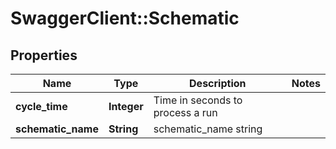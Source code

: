 # SwaggerClient::Schematic

## Properties
Name | Type | Description | Notes
------------ | ------------- | ------------- | -------------
**cycle_time** | **Integer** | Time in seconds to process a run | 
**schematic_name** | **String** | schematic_name string | 


